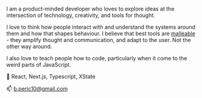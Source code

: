 I am a product-minded developer who loves to explore ideas at the intersection of technology, creativity, and tools for thought.

I love to think how people interact with and understand the systems around them and how that shapes behaviour. I believe that best tools are [malleable](https://www.researchgate.net/publication/341553733_Designing_and_Programming_Malleable_Software) - they amplify thought and communication, and adapt to the user. Not the other way around.

I also love to teach people how to code, particularly when it come to the weird parts of JavaScript.

🔭 React, Next.js, Typescript, XState 

📫 b.peric10@gmail.com

<!--
**barbaraperic/barbaraperic** is a ✨ _special_ ✨ repository because its `README.md` (this file) appears on your GitHub profile.

Here are some ideas to get you started:

- 🔭 I’m currently working on ...
- 🌱 I’m currently learning ...
- 👯 I’m looking to collaborate on ...
- 🤔 I’m looking for help with ...
- 💬 Ask me about ...
- 📫 How to reach me: ...
- 😄 Pronouns: ...
- : ...
-->
